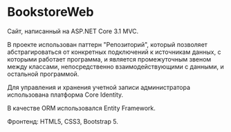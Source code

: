 # BookstoreWeb

Сайт, написанный на ASP.NET Core 3.1 MVC.  
  
В проекте использован паттерн "Репозиторий", который позволяет абстрагироваться от конкретных подключений к источникам данных, с которыми работает программа, и является промежуточным звеном между классами, непосредственно взаимодействующими с данными, и остальной программой.
 
Для управления и хранения учетной записи администратора использована платформа Core Identity.

В качестве ORM использовался Entity Framework.

Фронтенд: HTML5, CSS3, Bootstrap 5.
